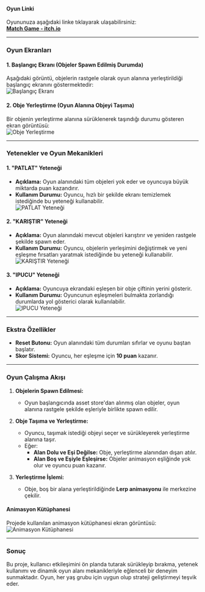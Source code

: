 

#### **Oyun Linki**
Oyununuza aşağıdaki linke tıklayarak ulaşabilirsiniz:  
**[Match Game - itch.io](https://niyazicancinkir.itch.io/match-game-latest)**  

---

### **Oyun Ekranları**  

#### **1. Başlangıç Ekranı (Objeler Spawn Edilmiş Durumda)**  
Aşağıdaki görüntü, objelerin rastgele olarak oyun alanına yerleştirildiği başlangıç ekranını göstermektedir:  
![Başlangıç Ekranı](https://github.com/user-attachments/assets/87412aeb-3931-42a7-a353-716bd0ff5082)

#### **2. Obje Yerleştirme (Oyun Alanına Objeyi Taşıma)**  
Bir objenin yerleştirme alanına sürüklenerek taşındığı durumu gösteren ekran görüntüsü:  
![Obje Yerleştirme](https://github.com/user-attachments/assets/9a7b80c3-ed4a-409a-91d4-c77fe0ea1ff4)  

---

### **Yetenekler ve Oyun Mekanikleri**

#### **1. "PATLAT" Yeteneği**  
- **Açıklama:** Oyun alanındaki tüm objeleri yok eder ve oyuncuya büyük miktarda puan kazandırır.  
- **Kullanım Durumu:** Oyuncu, hızlı bir şekilde ekranı temizlemek istediğinde bu yeteneği kullanabilir.  
![PATLAT Yeteneği](https://github.com/user-attachments/assets/108587f2-3c36-4061-b13f-4b5c86aee056)  

#### **2. "KARIŞTIR" Yeteneği**  
- **Açıklama:** Oyun alanındaki mevcut objeleri karıştırır ve yeniden rastgele şekilde spawn eder.  
- **Kullanım Durumu:** Oyuncu, objelerin yerleşimini değiştirmek ve yeni eşleşme fırsatları yaratmak istediğinde bu yeteneği kullanabilir.  
![KARIŞTIR Yeteneği](https://github.com/user-attachments/assets/ae711141-93f6-4f5e-bb9d-da47f91d43c6)

#### **3. "IPUCU" Yeteneği**  
- **Açıklama:** Oyuncuya ekrandaki eşleşen bir obje çiftinin yerini gösterir.  
- **Kullanım Durumu:** Oyuncunun eşleşmeleri bulmakta zorlandığı durumlarda yol gösterici olarak kullanılabilir.  
![IPUCU Yeteneği](https://github.com/user-attachments/assets/0e80dfce-25c8-423f-9174-a4ada26f6940)  

---

### **Ekstra Özellikler**  
- **Reset Butonu:** Oyun alanındaki tüm durumları sıfırlar ve oyunu baştan başlatır.  
- **Skor Sistemi:** Oyuncu, her eşleşme için **10 puan** kazanır.  

---

### **Oyun Çalışma Akışı**

1. **Objelerin Spawn Edilmesi:**  
   - Oyun başlangıcında asset store'dan alınmış olan objeler, oyun alanına rastgele şekilde eşleriyle birlikte spawn edilir.  

2. **Obje Taşıma ve Yerleştirme:**  
   - Oyuncu, taşımak istediği objeyi seçer ve sürükleyerek yerleştirme alanına taşır.  
   - Eğer:
     - **Alan Dolu ve Eşi Değilse:** Obje, yerleştirme alanından dışarı atılır.  
     - **Alan Boş ve Eşiyle Eşleşirse:** Objeler animasyon eşliğinde yok olur ve oyuncu puan kazanır.  

3. **Yerleştirme İşlemi:**  
   - Obje, boş bir alana yerleştirildiğinde **Lerp animasyonu** ile merkezine çekilir.

#### **Animasyon Kütüphanesi**  
Projede kullanılan animasyon kütüphanesi ekran görüntüsü:  
![Animasyon Kütüphanesi](https://github.com/user-attachments/assets/5298e0bb-4b16-4422-bc6e-cfce42983edd)

---

### **Sonuç**
Bu proje, kullanıcı etkileşimini ön planda tutarak sürükleyip bırakma, yetenek kullanımı ve dinamik oyun alanı mekanikleriyle eğlenceli bir deneyim sunmaktadır. Oyun, her yaş grubu için uygun olup strateji geliştirmeyi teşvik eder.
